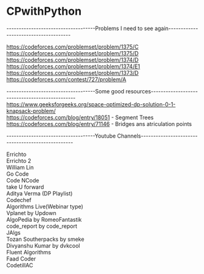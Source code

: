 # CPwithPython

------------------------------------Problems I need to see again--------------------------------------  
  
https://codeforces.com/problemset/problem/1375/C  
https://codeforces.com/problemset/problem/1375/D  
https://codeforces.com/problemset/problem/1374/D  
https://codeforces.com/problemset/problem/1374/E1  
https://codeforces.com/problemset/problem/1373/D  
https://codeforces.com/contest/727/problem/A  


------------------------------------Some good resources-----------------------------------------------  
https://www.geeksforgeeks.org/space-optimized-dp-solution-0-1-knapsack-problem/  
https://codeforces.com/blog/entry/18051 - Segment Trees  
https://codeforces.com/blog/entry/71146 - Bridges ans atriculation points  
  
  
------------------------------------Youtube Channels--------------------------------------------------  
  
Errichto  
Errichto 2  
William Lin  
Go Code  
Code NCode  
take U forward  
Aditya Verma (DP Playlist)  
Codechef  
Algorithms Live(Webinar type)  
Vplanet by Updown  
AlgoPedia by RomeoFantastik  
code_report by code_report  
JAlgs  
Tozan Southerpacks by smeke  
Divyanshu Kumar by dvkcool  
Fluent Algorithms  
Faad Coder  
CodetillAC  
